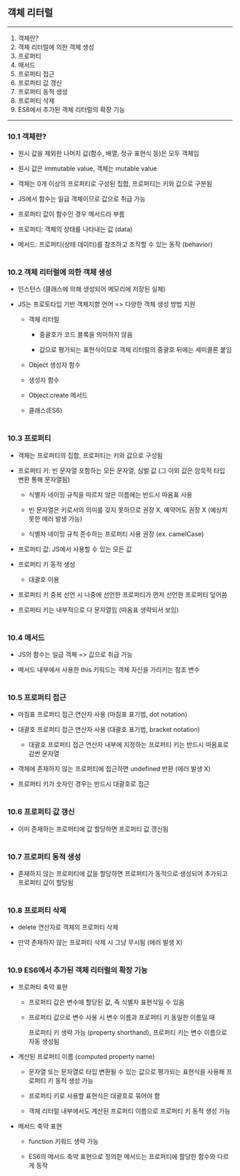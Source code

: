 ## 객체 리터럴

---

1. 객체란?
2. 객체 리터럴에 의한 객체 생성
3. 프로퍼티
4. 매서드
5. 프로퍼티 접근
6. 프로퍼티 값 갱신
7. 프로퍼티 동적 생성
8. 프로퍼티 삭제
9. ES6에서 추가된 객체 리터럴의 확장 기능

---

### **10.1 객체란?**

- 원시 값을 제외한 나머지 값(함수, 배열, 정규 표현식 등)은 모두 객체임

- 원시 값은 immutable value, 객체는 mutable value

- 객체는 0개 이상의 프로퍼티로 구성된 집합, 프로퍼티는 키와 값으로 구분됨

- JS에서 함수는 일급 객체이므로 값으로 취급 가능

- 프로퍼티 값이 함수인 경우 메서드라 부름

- 프로퍼티: 객체의 상태를 나타내는 값 (data)

- 메서드: 프로퍼티(상태 데이터)를 참조하고 조작할 수 있는 동작 (behavior)
  <br/>
  <br/>

### **10.2 객체 리터럴에 의한 객체 생성**

- 인스턴스 (클래스에 의해 생성되어 메모리에 저장된 실체)

- JS는 프로토타입 기반 객체지향 언어 => 다양한 객체 생성 방법 지원

  - 객체 리터럴

    - 중괄호가 코드 블록을 의미하지 않음

    - 값으로 평가되는 표현식이므로 객체 리터럴의 중괄호 뒤에는 세미콜론 붙임

  - Object 생성자 함수

  - 생성자 함수

  - Object.create 메서드

  - 클래스(ES6)
    <br/>
    <br/>

### **10.3 프로퍼티**

- 객체는 프로퍼티의 집합, 프로퍼티는 키와 값으로 구성됨

- 프로퍼티 키: 빈 문자열 포함하는 모든 문자열, 심벌 값 (그 이외 값은 암묵적 타입 변환 통해 문자열됨)

  - 식별자 네이밍 규칙을 따르지 않은 이름에는 반드시 따옴표 사용

  - 빈 문자열은 키로서의 의미를 갖지 못하므로 권장 X, 예약어도 권장 X (예상치 못한 에러 발생 가능)

  - 식별자 네이밍 규칙 준수하는 프로퍼티 사용 권장 (ex. camelCase)

- 프로퍼티 값: JS에서 사용할 수 있는 모든 값

- 프로퍼티 키 동적 생성

  - 대괄호 이용

- 프로퍼티 키 중복 선언 시 나중에 선언한 프로퍼티가 먼저 선언한 프로퍼티 덮어씀

- 프로퍼티 키는 내부적으로 다 문자열임 (따옴표 생략되서 보임)
  <br/>
  <br/>

### **10.4 메서드**

- JS의 함수는 일급 객체 => 값으로 취급 가능

- 메서드 내부에서 사용한 this 키워드는 객체 자신을 가리키는 참조 변수
  <br/>
  <br/>

### **10.5 프로퍼티 접근**

- 마침표 프로퍼티 접근 연산자 사용 (마침표 표기법, dot notation)

- 대괄호 프로퍼티 접근 연산자 사용 (대괄호 표기법, bracket notation)

  - 대괄호 프로퍼티 접근 연산자 내부에 지정하는 프로퍼티 키는 반드시 따옴표로 감싼 문자열

- 객체에 존재하지 않는 프로퍼티에 접근하면 undefined 반환 (에러 발생 X)

- 프로퍼티 키가 숫자인 경우는 반드시 대괄호로 접근
  <br/>
  <br/>

### **10.6 프로퍼티 값 갱신**

- 이미 존재하는 프로퍼티에 값 할당하면 프로퍼티 값 갱신됨
  <br/>
  <br/>

### **10.7 프로퍼티 동적 생성**

- 존재하지 않는 프로퍼티에 값을 할당하면 프로퍼티가 동적으로 생성되어 추가되고 프로퍼티 값이 할당됨
  <br/>
  <br/>

### **10.8 프로퍼티 삭제**

- delete 연산자로 객체의 프로퍼티 삭제

- 만약 존재하지 않는 프로퍼티 삭제 시 그냥 무시됨 (에러 발생 X)
  <br/>
  <br/>

### **10.9 ES6에서 추가된 객체 리터럴의 확장 기능**

- 프로퍼티 축약 표현

  - 프로퍼티 값은 변수에 할당된 값, 즉 식별자 표현식일 수 있음

  - 프로퍼티 값으로 변수 사용 시 변수 이름과 프로퍼티 키 동일한 이름일 때

    프로퍼티 키 생략 가능 (property shorthand), 프로퍼티 키는 변수 이름으로 자동 생성됨

- 계산된 프로퍼티 이름 (computed property name)

  - 문자열 또는 문자열로 타입 변환될 수 있는 값으로 평가되는 표현식을 사용해 프로퍼티 키 동적 생성 가능

  - 프로퍼티 키로 사용할 표현식은 대괄호로 묶어야 함

  - 객체 리터럴 내부에서도 계산된 프로퍼티 이름으로 프로퍼티 키 동적 생성 가능

- 메서드 축약 표현

  - function 키워드 생략 가능

  - ES6의 메서드 축약 표현으로 정의한 메서드는 프로퍼티에 할당한 함수와 다르게 동작
